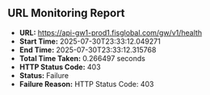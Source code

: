 ## URL Monitoring Report

- **URL:** https://api-gw1-prod1.fisglobal.com/gw/v1/health
- **Start Time:** 2025-07-30T23:33:12.049271
- **End Time:** 2025-07-30T23:33:12.315768
- **Total Time Taken:** 0.266497 seconds
- **HTTP Status Code:** 403
- **Status:** Failure
- **Failure Reason:** HTTP Status Code: 403
